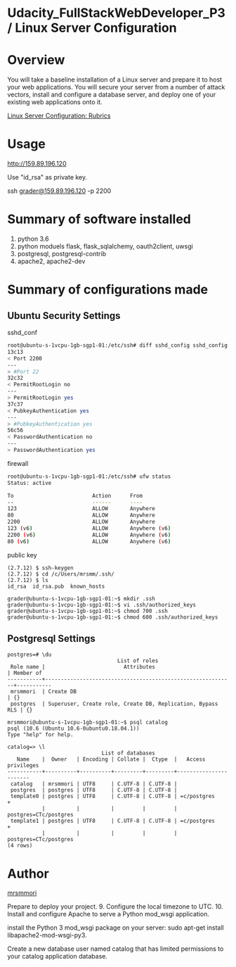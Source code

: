 Udacity_FullStackWebDeveloper_P3 / Linux Server Configuration
====

# Overview
You will take a baseline installation of a Linux server and prepare it to host your web applications. You will secure your server from a number of attack vectors, install and configure a database server, and deploy one of your existing web applications onto it.

<a href="https://review.udacity.com/#!/rubrics/2007/view">Linux Server Configuration: Rubrics</a>




# Usage
http://159.89.196.120

Use "id_rsa" as private key.

ssh grader@159.89.196.120 -p 2200



# Summary of software installed

1. python 3.6
2. python moduels
	flask, flask_sqlalchemy, oauth2client, uwsgi
3. postgresql, postgresql-contrib
4. apache2, apache2-dev



# Summary of configurations made

## Ubuntu Security Settings

sshd_conf
```bash
root@ubuntu-s-1vcpu-1gb-sgp1-01:/etc/ssh# diff sshd_config sshd_config.original
13c13
< Port 2200
---
> #Port 22
32c32
< PermitRootLogin no
---
> PermitRootLogin yes
37c37
< PubkeyAuthentication yes
---
> #PubkeyAuthentication yes
56c56
< PasswordAuthentication no
---
> PasswordAuthentication yes
```

firewall
```bash
root@ubuntu-s-1vcpu-1gb-sgp1-01:/etc/ssh# ufw status
Status: active

To                         Action      From
--                         ------      ----
123                        ALLOW       Anywhere
80                         ALLOW       Anywhere
2200                       ALLOW       Anywhere
123 (v6)                   ALLOW       Anywhere (v6)
2200 (v6)                  ALLOW       Anywhere (v6)
80 (v6)                    ALLOW       Anywhere (v6)

```

public key
```
(2.7.12) $ ssh-keygen
(2.7.12) $ cd /c/Users/mrsmm/.ssh/
(2.7.12) $ ls
id_rsa  id_rsa.pub  known_hosts

grader@ubuntu-s-1vcpu-1gb-sgp1-01:~$ mkdir .ssh
grader@ubuntu-s-1vcpu-1gb-sgp1-01:~$ vi .ssh/authorized_keys
grader@ubuntu-s-1vcpu-1gb-sgp1-01:~$ chmod 700 .ssh
grader@ubuntu-s-1vcpu-1gb-sgp1-01:~$ chmod 600 .ssh/authorized_keys
```

## Postgresql Settings

```
postgres=# \du
                                   List of roles
 Role name |                         Attributes                         | Member of
-----------+------------------------------------------------------------+-----------
 mrsmmori  | Create DB                                                  | {}
 postgres  | Superuser, Create role, Create DB, Replication, Bypass RLS | {}

mrsmmori@ubuntu-s-1vcpu-1gb-sgp1-01:~$ psql catalog
psql (10.6 (Ubuntu 10.6-0ubuntu0.18.04.1))
Type "help" for help.

catalog=> \l
                              List of databases
   Name    |  Owner   | Encoding | Collate |  Ctype  |   Access privileges
-----------+----------+----------+---------+---------+-----------------------
 catalog   | mrsmmori | UTF8     | C.UTF-8 | C.UTF-8 |
 postgres  | postgres | UTF8     | C.UTF-8 | C.UTF-8 |
 template0 | postgres | UTF8     | C.UTF-8 | C.UTF-8 | =c/postgres          +
           |          |          |         |         | postgres=CTc/postgres
 template1 | postgres | UTF8     | C.UTF-8 | C.UTF-8 | =c/postgres          +
           |          |          |         |         | postgres=CTc/postgres
(4 rows)

```





# Author

[mrsmmori](https://github.com/mrsmmori)







Prepare to deploy your project.
9. Configure the local timezone to UTC.
10. Install and configure Apache to serve a Python mod_wsgi application.


install the Python 3 mod_wsgi package on your server: sudo apt-get install libapache2-mod-wsgi-py3.

Create a new database user named catalog that has limited permissions to your catalog application database.

